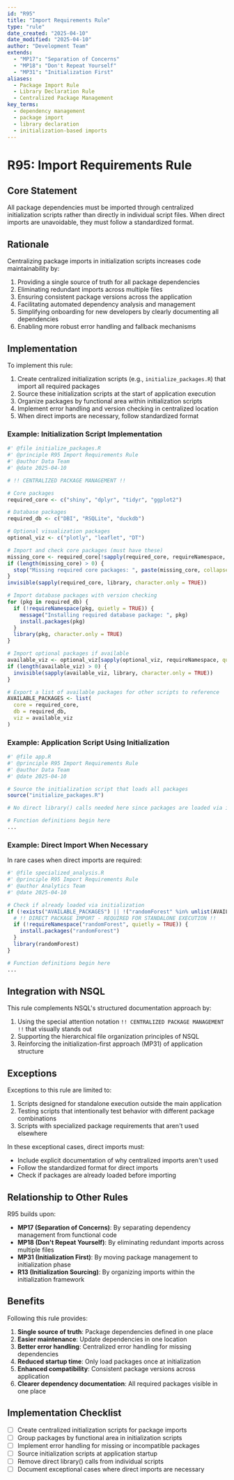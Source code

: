 ```yaml
---
id: "R95"
title: "Import Requirements Rule"
type: "rule"
date_created: "2025-04-10"
date_modified: "2025-04-10"
author: "Development Team"
extends:
  - "MP17": "Separation of Concerns"
  - "MP18": "Don't Repeat Yourself"
  - "MP31": "Initialization First"
aliases:
  - Package Import Rule
  - Library Declaration Rule
  - Centralized Package Management
key_terms:
  - dependency management
  - package import
  - library declaration
  - initialization-based imports
---
```


# R95: Import Requirements Rule

## Core Statement

All package dependencies must be imported through centralized initialization scripts rather than directly in individual script files. When direct imports are unavoidable, they must follow a standardized format.

## Rationale

Centralizing package imports in initialization scripts increases code maintainability by:

1. Providing a single source of truth for all package dependencies
2. Eliminating redundant imports across multiple files
3. Ensuring consistent package versions across the application
4. Facilitating automated dependency analysis and management
5. Simplifying onboarding for new developers by clearly documenting all dependencies
6. Enabling more robust error handling and fallback mechanisms

## Implementation

To implement this rule:

1. Create centralized initialization scripts (e.g., `initialize_packages.R`) that import all required packages
2. Source these initialization scripts at the start of application execution
3. Organize packages by functional area within initialization scripts
4. Implement error handling and version checking in centralized location
5. When direct imports are necessary, follow standardized format

### Example: Initialization Script Implementation

```r
#' @file initialize_packages.R
#' @principle R95 Import Requirements Rule
#' @author Data Team
#' @date 2025-04-10

# !! CENTRALIZED PACKAGE MANAGEMENT !!

# Core packages
required_core <- c("shiny", "dplyr", "tidyr", "ggplot2")

# Database packages
required_db <- c("DBI", "RSQLite", "duckdb")

# Optional visualization packages
optional_viz <- c("plotly", "leaflet", "DT")

# Import and check core packages (must have these)
missing_core <- required_core[!sapply(required_core, requireNamespace, quietly = TRUE)]
if (length(missing_core) > 0) {
  stop("Missing required core packages: ", paste(missing_core, collapse = ", "))
}
invisible(sapply(required_core, library, character.only = TRUE))

# Import database packages with version checking
for (pkg in required_db) {
  if (!requireNamespace(pkg, quietly = TRUE)) {
    message("Installing required database package: ", pkg)
    install.packages(pkg)
  }
  library(pkg, character.only = TRUE)
}

# Import optional packages if available
available_viz <- optional_viz[sapply(optional_viz, requireNamespace, quietly = TRUE)]
if (length(available_viz) > 0) {
  invisible(sapply(available_viz, library, character.only = TRUE))
}

# Export a list of available packages for other scripts to reference
AVAILABLE_PACKAGES <- list(
  core = required_core,
  db = required_db,
  viz = available_viz
)
```

### Example: Application Script Using Initialization

```r
#' @file app.R
#' @principle R95 Import Requirements Rule
#' @author Data Team
#' @date 2025-04-10

# Source the initialization script that loads all packages
source("initialize_packages.R")

# No direct library() calls needed here since packages are loaded via initialization

# Function definitions begin here
...
```

### Example: Direct Import When Necessary

In rare cases when direct imports are required:

```r
#' @file specialized_analysis.R
#' @principle R95 Import Requirements Rule
#' @author Analytics Team
#' @date 2025-04-10

# Check if already loaded via initialization
if (!exists("AVAILABLE_PACKAGES") || !("randomForest" %in% unlist(AVAILABLE_PACKAGES))) {
  # !! DIRECT PACKAGE IMPORT - REQUIRED FOR STANDALONE EXECUTION !!
  if (!requireNamespace("randomForest", quietly = TRUE)) {
    install.packages("randomForest")
  }
  library(randomForest)
}

# Function definitions begin here
...
```

## Integration with NSQL

This rule complements NSQL's structured documentation approach by:

1. Using the special attention notation `!! CENTRALIZED PACKAGE MANAGEMENT !!` that visually stands out
2. Supporting the hierarchical file organization principles of NSQL
3. Reinforcing the initialization-first approach (MP31) of application structure

## Exceptions

Exceptions to this rule are limited to:

1. Scripts designed for standalone execution outside the main application
2. Testing scripts that intentionally test behavior with different package combinations
3. Scripts with specialized package requirements that aren't used elsewhere

In these exceptional cases, direct imports must:
- Include explicit documentation of why centralized imports aren't used
- Follow the standardized format for direct imports
- Check if packages are already loaded before importing

## Relationship to Other Rules

R95 builds upon:

- **MP17 (Separation of Concerns)**: By separating dependency management from functional code
- **MP18 (Don't Repeat Yourself)**: By eliminating redundant imports across multiple files
- **MP31 (Initialization First)**: By moving package management to initialization phase
- **R13 (Initialization Sourcing)**: By organizing imports within the initialization framework

## Benefits

Following this rule provides:

1. **Single source of truth**: Package dependencies defined in one place
2. **Easier maintenance**: Update dependencies in one location
3. **Better error handling**: Centralized error handling for missing dependencies
4. **Reduced startup time**: Only load packages once at initialization
5. **Enhanced compatibility**: Consistent package versions across application
6. **Clearer dependency documentation**: All required packages visible in one place

## Implementation Checklist

- [ ] Create centralized initialization scripts for package imports
- [ ] Group packages by functional area in initialization scripts
- [ ] Implement error handling for missing or incompatible packages
- [ ] Source initialization scripts at application startup
- [ ] Remove direct library() calls from individual scripts
- [ ] Document exceptional cases where direct imports are necessary